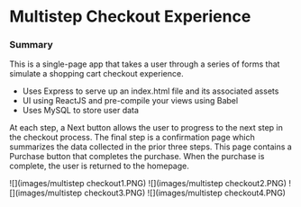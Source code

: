 # Multistep Checkout Experience

### Summary

This is a single-page app that takes a user through a series of forms that simulate a shopping cart checkout experience.

- Uses Express to serve up an index.html file and its associated assets
- UI using ReactJS and pre-compile your views using Babel
- Uses MySQL to store user data

At each step, a Next button allows the user to progress to the next step in the checkout process. The final step is a confirmation page which summarizes the data collected in the prior three steps. This page contains a Purchase button that completes the purchase. When the purchase is complete, the user is returned to the homepage.

![](images/multistep checkout1.PNG)
![](images/multistep checkout2.PNG)
![](images/multistep checkout3.PNG)
![](images/multistep checkout4.PNG)
